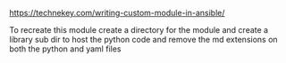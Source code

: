https://technekey.com/writing-custom-module-in-ansible/

To recreate this module create a directory for the module and create a library sub dir to host the python code and remove the md extensions on both the python and yaml files